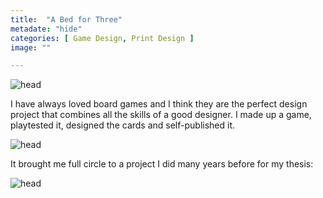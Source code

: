 ```yaml
---
title:  "A Bed for Three"
metadate: "hide"
categories: [ Game Design, Print Design ]
image: ""

---
```


![head](https://raw.githubusercontent.com/kapazoglou/portfolio/master/assets/images/item/sistra.jpg)

I have always loved board games and I think they are the perfect design project that combines all the skills of a good designer. I made up a game, playtested it, designed the cards and self-published it.

![head](https://raw.githubusercontent.com/kapazoglou/portfolio/master/assets/images/item/cards.png)

It brought me full circle to a project I did many years before for my thesis:

![head](https://raw.githubusercontent.com/kapazoglou/portfolio/master/assets/images/item/hameln.png)


